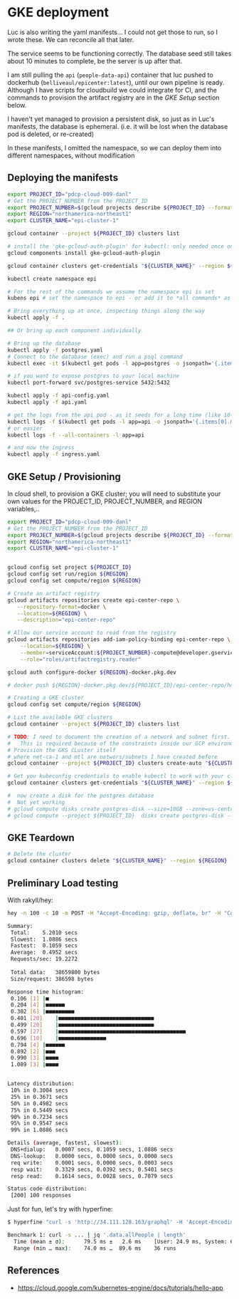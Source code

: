 # GKE deployment

Luc is also writing the yaml manifests...
I could not get those to run, so I wrote these. We can reconcile all that later.

The service seems to be functioning correctly. The database seed still takes about 10 minutes to complete, be the server is up after that.

I am still pulling the `api` (`people-data-api`) container that luc pushed to dockerhub (`belliveaul/epicenter:latest`), until our own pipeline is ready. Although I have scripts for cloudbuild we could integrate for CI, and the commands to provision the artifact registry are in the *GKE Setup* section below.

I haven't yet managed to provision a persistent disk, so just as in Luc's manifests, the database is ephemeral.
(i.e. it will be lost when the database pod is deleted, or re-created)

In these manifests, I omitted the namespace, so we can deploy them into different namespaces, without modification

## Deploying the manifests

```bash
export PROJECT_ID="pdcp-cloud-009-danl"
# Get the PROJECT_NUMBER from the PROJECT_ID
export PROJECT_NUMBER=$(gcloud projects describe ${PROJECT_ID} --format="value(projectNumber)")
export REGION="northamerica-northeast1"
export CLUSTER_NAME="epi-cluster-1"

gcloud container --project ${PROJECT_ID} clusters list

# install the 'gke-gcloud-auth-plugin' for kubectl: only needed once on a host
gcloud components install gke-gcloud-auth-plugin

gcloud container clusters get-credentials "${CLUSTER_NAME}" --region ${REGION}

kubectl create namespace epi

# For the rest of the commands we assume the namespace epi is set
kubens epi # set the namespace to epi - or add it to *all commands* as "-n epi"

# Bring everything up at once, inspecting things along the way
kubectl apply -f .

## Or bring up each component individually

# Bring up the database
kubectl apply -f postgres.yaml
# Connect to the database (exec) and run a psql command
kubectl exec -it $(kubectl get pods -l app=postgres -o jsonpath='{.items[0].metadata.name}') -- psql -U christopherallison people_data_api

# if you want to expose postgres to your local machine
kubectl port-forward svc/postgres-service 5432:5432

kubectl apply -f api-config.yaml
kubectl apply -f api.yaml

# get the logs from the api pod - as it seeds for a long time (like 10-15 minutes)
kubectl logs -f $(kubectl get pods -l app=api -o jsonpath='{.items[0].metadata.name}')
# or easier
kubectl logs -f --all-containers -l app=api

# and now the ingress
kubectl apply -f ingress.yaml

```

## GKE Setup / Provisioning

In cloud shell, to provision a GKE cluster; you will need to substitute your own values for the PROJECT_ID, PROJECT_NUMBER, and REGION variables,..

```bash
export PROJECT_ID="pdcp-cloud-009-danl"
# Get the PROJECT_NUMBER from the PROJECT_ID
export PROJECT_NUMBER=$(gcloud projects describe ${PROJECT_ID} --format="value(projectNumber)")
export REGION="northamerica-northeast1"
export CLUSTER_NAME="epi-cluster-1"


gcloud config set project ${PROJECT_ID}
gcloud config set run/region ${REGION}
gcloud config set compute/region ${REGION}

# Create an artifact registry
gcloud artifacts repositories create epi-center-repo \
   --repository-format=docker \
   --location=${REGION} \
   --description="epi-center-repo"

# Allow our service account to read from the registry
gcloud artifacts repositories add-iam-policy-binding epi-center-repo \
    --location=${REGION} \
    --member=serviceAccount:${PROJECT_NUMBER}-compute@developer.gserviceaccount.com \
    --role="roles/artifactregistry.reader"

gcloud auth configure-docker ${REGION}-docker.pkg.dev

# docker push ${REGION}-docker.pkg.dev/${PROJECT_ID}/epi-center-repo/hello-app:v1

# Creating a GKE cluster
gcloud config set compute/region ${REGION}

# List the available GKE clusters
gcloud container --project ${PROJECT_ID} clusters list

# TODO: I need to document the creation of a network and subnet first.
#   This is required because of the constraints inside our GCP environment
# Provision the GKS CLuster itself
# where net-ca-1 and mtl are networs/subnets I have created before
gcloud container --project ${PROJECT_ID} clusters create-auto "${CLUSTER_NAME}" --region ${REGION} --release-channel "regular" --network "projects/${PROJECT_ID}/global/networks/net-can-1" --subnetwork "projects/${PROJECT_ID}/regions/${REGION}/subnetworks/mtl" --cluster-ipv4-cidr "/17" --services-ipv4-cidr "/22"

# Get you kubeconfig credentials to enable kubectl to work with your cluster
gcloud container clusters get-credentials "${CLUSTER_NAME}" --region ${REGION}

#  now create a disk for the postgres database
#  Not yet working
# gcloud compute disks create postgres-disk --size=10GB --zone=us-central1-a
# gcloud compute --project ${PROJECT_ID}  disks create postgres-disk --size=10GB --region ${REGION}
```

## GKE Teardown

```bash
# Delete the cluster
gcloud container clusters delete "${CLUSTER_NAME}" --region ${REGION}
```

## Preliminary Load testing

With rakyll/hey:

 ```bash
hey -n 100 -c 10 -m POST -H "Accept-Encoding: gzip, deflate, br" -H "Content-Type: application/json" -H "Accept: application/json" -H "Connection: keep-alive" -H "DNT: 1" -H "Origin: http://34.111.128.163" -D payload.json http://34.111.128.163/graphql

Summary:
  Total:	5.2010 secs
  Slowest:	1.0886 secs
  Fastest:	0.1059 secs
  Average:	0.4952 secs
  Requests/sec:	19.2272
  
  Total data:	38659800 bytes
  Size/request:	386598 bytes

Response time histogram:
  0.106 [1]	|■
  0.204 [4]	|■■■■■■
  0.302 [6]	|■■■■■■■■■
  0.401 [20]	|■■■■■■■■■■■■■■■■■■■■■■■■■■■■■■
  0.499 [20]	|■■■■■■■■■■■■■■■■■■■■■■■■■■■■■■
  0.597 [27]	|■■■■■■■■■■■■■■■■■■■■■■■■■■■■■■■■■■■■■■■■
  0.696 [10]	|■■■■■■■■■■■■■■■
  0.794 [4]	|■■■■■■
  0.892 [2]	|■■■
  0.990 [3]	|■■■■
  1.089 [3]	|■■■■


Latency distribution:
  10% in 0.3004 secs
  25% in 0.3671 secs
  50% in 0.4982 secs
  75% in 0.5449 secs
  90% in 0.7234 secs
  95% in 0.9547 secs
  99% in 1.0886 secs

Details (average, fastest, slowest):
  DNS+dialup:	0.0007 secs, 0.1059 secs, 1.0886 secs
  DNS-lookup:	0.0000 secs, 0.0000 secs, 0.0000 secs
  req write:	0.0001 secs, 0.0000 secs, 0.0003 secs
  resp wait:	0.3329 secs, 0.0392 secs, 0.5401 secs
  resp read:	0.1614 secs, 0.0028 secs, 0.7079 secs

Status code distribution:
  [200]	100 responses

```

Just for fun, let's try with hyperfine:

```bash
$ hyperfine "curl -s 'http://34.111.128.163/graphql' -H 'Accept-Encoding: gzip, deflate, br' -H 'Content-Type: application/json' -H 'Accept: application/json' -H 'Connection: keep-alive' -H 'DNT: 1' -H 'Origin: http://34.111.128.163' --data-binary '{\"query\":\"query {\n  allPeople {\n    email\n    workAddress\n  }\n}\n\"}' --compressed | jq '.data.allPeople | length'"

Benchmark 1: curl -s ... | jq '.data.allPeople | length'
  Time (mean ± σ):      79.5 ms ±   2.6 ms    [User: 24.9 ms, System: 6.4 ms]
  Range (min … max):    74.0 ms …  89.6 ms    36 runs
```

## References

- <https://cloud.google.com/kubernetes-engine/docs/tutorials/hello-app>